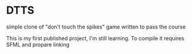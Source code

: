 # DTTS
simple clone of "don't touch the spikes" game written to pass the course

This is my first published project, I'm still learning.
To compile it requires SFML and propare linking
